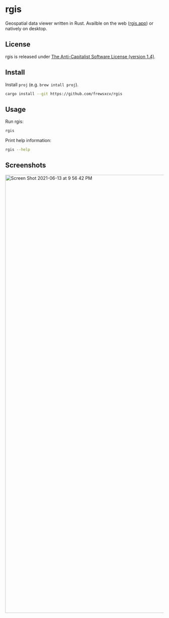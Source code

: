 # rgis

Geospatial data viewer written in Rust. Availble on the web ([rgis.app](https://rgis.app)) or natively on desktop.

## License

rgis is released under [The Anti-Capitalist Software License (version 1.4)](https://anticapitalist.software/).

## Install

Install `proj` (e.g. `brew intall proj`).

```sh
cargo install --git https://github.com/frewsxcv/rgis
```

## Usage

Run rgis:

```sh
rgis
```

Print help information:

```sh
rgis --help
```

## Screenshots

<img width="1392" alt="Screen Shot 2021-06-13 at 9 56 42 PM" src="https://user-images.githubusercontent.com/416575/121830120-50ee0600-cc92-11eb-8e0c-3a26fbdbec75.png">
